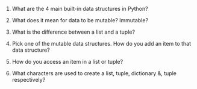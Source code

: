 1. What are the 4 main built-in data structures in Python?


2. What does it mean for data to be mutable? Immutable?



3. What is the difference between a list and a tuple?


4. Pick one of the mutable data structures. How do you add an item to that data structure? 
5. How do you access an item in a list or tuple?
6. What characters are used to create a list, tuple, dictionary &, tuple respectively?